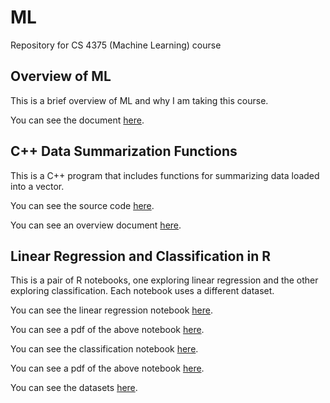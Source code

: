 # ML

Repository for CS 4375 (Machine Learning) course

## Overview of ML

This is a brief overview of ML and why I am taking this course.

You can see the document [here](https://github.com/platformer/ML/blob/main/HW0/Overview_of_ML.pdf).

## C++ Data Summarization Functions

This is a C++ program that includes functions for summarizing data loaded into a vector.

You can see the source code [here](https://github.com/platformer/ML/blob/main/HW1/hw1.cpp).

You can see an overview document [here](https://github.com/platformer/ML/blob/main/HW1/HW1_Overview.pdf).

## Linear Regression and Classification in R

This is a pair of R notebooks, one exploring linear regression and the other exploring classification. Each notebook uses a different dataset.

You can see the linear regression notebook [here](https://github.com/platformer/ML/blob/main/HW2/Regression.Rmd).

You can see a pdf of the above notebook [here](https://github.com/platformer/ML/blob/main/HW2/Regression.pdf).

You can see the classification notebook [here](https://github.com/platformer/ML/blob/main/HW2/Classification.Rmd).

You can see a pdf of the above notebook [here](https://github.com/platformer/ML/blob/main/HW2/Regression.pdf).

You can see the datasets [here](https://github.com/platformer/ML/blob/main/HW2/data).